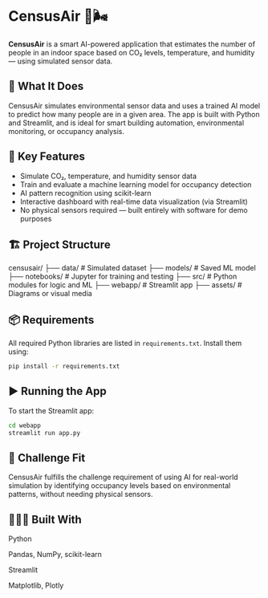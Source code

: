 # CensusAir 🧠🌬️

**CensusAir** is a smart AI-powered application that estimates the number of people in an indoor space based on CO₂ levels, temperature, and humidity — using simulated sensor data.

## 🌟 What It Does

CensusAir simulates environmental sensor data and uses a trained AI model to predict how many people are in a given area. The app is built with Python and Streamlit, and is ideal for smart building automation, environmental monitoring, or occupancy analysis.

## 🚀 Key Features

- Simulate CO₂, temperature, and humidity sensor data
- Train and evaluate a machine learning model for occupancy detection
- AI pattern recognition using scikit-learn
- Interactive dashboard with real-time data visualization (via Streamlit)
- No physical sensors required — built entirely with software for demo purposes

## 🏗️ Project Structure

censusair/
├── data/ # Simulated dataset
├── models/ # Saved ML model
├── notebooks/ # Jupyter for training and testing
├── src/ # Python modules for logic and ML
├── webapp/ # Streamlit app
├── assets/ # Diagrams or visual media


## 📦 Requirements

All required Python libraries are listed in `requirements.txt`. Install them using:

```bash
pip install -r requirements.txt
```

## ▶️ Running the App

To start the Streamlit app:

```bash
cd webapp
streamlit run app.py
```

## 🎯 Challenge Fit

CensusAir fulfills the challenge requirement of using AI for real-world simulation by identifying occupancy levels based on environmental patterns, without needing physical sensors.

## 👨🏽‍💻 Built With


Python

Pandas, NumPy, scikit-learn

Streamlit

Matplotlib, Plotly

